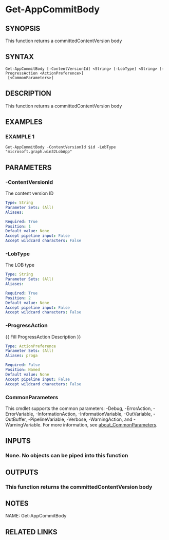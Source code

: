 # Get-AppCommitBody

## SYNOPSIS
This function returns a committedContentVersion body

## SYNTAX

```
Get-AppCommitBody [-ContentVersionId] <String> [-LobType] <String> [-ProgressAction <ActionPreference>]
 [<CommonParameters>]
```

## DESCRIPTION
This function returns a committedContentVersion body

## EXAMPLES

### EXAMPLE 1
```
Get-AppCommitBody -ContentVersionId $id -LobType "microsoft.graph.win32LobApp"
```

## PARAMETERS

### -ContentVersionId
The content version ID

```yaml
Type: String
Parameter Sets: (All)
Aliases:

Required: True
Position: 1
Default value: None
Accept pipeline input: False
Accept wildcard characters: False
```

### -LobType
The LOB type

```yaml
Type: String
Parameter Sets: (All)
Aliases:

Required: True
Position: 2
Default value: None
Accept pipeline input: False
Accept wildcard characters: False
```

### -ProgressAction
{{ Fill ProgressAction Description }}

```yaml
Type: ActionPreference
Parameter Sets: (All)
Aliases: proga

Required: False
Position: Named
Default value: None
Accept pipeline input: False
Accept wildcard characters: False
```

### CommonParameters
This cmdlet supports the common parameters: -Debug, -ErrorAction, -ErrorVariable, -InformationAction, -InformationVariable, -OutVariable, -OutBuffer, -PipelineVariable, -Verbose, -WarningAction, and -WarningVariable. For more information, see [about_CommonParameters](http://go.microsoft.com/fwlink/?LinkID=113216).

## INPUTS

### None. No objects can be piped into this function
## OUTPUTS

### This function returns the committedContentVersion body
## NOTES
NAME: Get-AppCommitBody

## RELATED LINKS
